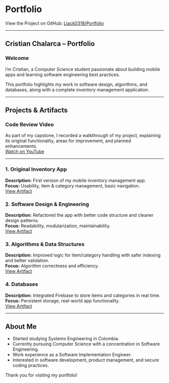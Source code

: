 # Portfolio  
View the Project on GitHub: [Liack0318/Portfolio](https://github.com/Liack0318/Portfolio)

---

## Cristian Chalarca – Portfolio  

### Welcome  
I’m Cristian, a Computer Science student passionate about building mobile apps and learning software engineering best practices.  

This portfolio highlights my work in software design, algorithms, and databases, along with a complete inventory management application.  

---

## Projects & Artifacts  

### Code Review Video  
As part of my capstone, I recorded a walkthrough of my project, explaining its original functionality, areas for improvement, and planned enhancements.  
[Watch on YouTube](https://youtu.be/9Ju1Sld7GWk)  

---

### 1. Original Inventory App  
**Description:** First version of my mobile inventory management app.  
**Focus:** Usability, item & category management, basic navigation.  
[View Artifact](artifacts/android-inventory-app-original)  

### 2. Software Design & Engineering  
**Description:** Refactored the app with better code structure and cleaner design patterns.  
**Focus:** Readability, modularization, maintainability.  
[View Artifact](artifacts/software-design-engineering)  

### 3. Algorithms & Data Structures  
**Description:** Improved logic for item/category handling with safer indexing and better validation.  
**Focus:** Algorithm correctness and efficiency.  
[View Artifact](artifacts/algorithms-data-structures)  

### 4. Databases  
**Description:** Integrated Firebase to store items and categories in real time.  
**Focus:** Persistent storage, real-world app functionality.  
[View Artifact](artifacts/databases)  

---

## About Me  
- Started studying Systems Engineering in Colombia.  
- Currently pursuing Computer Science with a concentration in Software Engineering.  
- Work experience as a Software Implementation Engineer.  
- Interested in software development, product management, and secure coding practices.  

Thank you for visiting my portfolio!  
